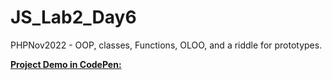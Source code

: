 # JS_Lab2_Day6
PHPNov2022 - OOP, classes, Functions, OLOO, and a riddle for prototypes.

<a href="https://codepen.io/YaraHigagy/pen/poOLGKZ" target="_blank"><strong>Project Demo in CodePen:</strong></a>
